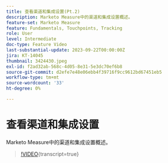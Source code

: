 ```yaml
---
title: 查看渠道和集成设置(Pt.2)
description: Marketo Measure中的渠道和集成设置概述。
feature-set: Marketo Measure
feature: Fundamentals, Touchpoints, Tracking
role: User
level: Intermediate
doc-type: Feature Video
last-substantial-update: 2023-09-22T00:00:00Z
jira: KT-14045
thumbnail: 3424430.jpeg
exl-id: f2ad32ab-568c-4d05-8e31-5e3dc70ef6b8
source-git-commit: d2efe7e48e06ebb4f39716f9cc9612bd67451eb5
workflow-type: tm+mt
source-wordcount: '33'
ht-degree: 0%

---
```


# 查看渠道和集成设置

Marketo Measure中的渠道和集成设置概述。

>[!VIDEO](https://video.tv.adobe.com/v/3452381/?learn=on&captions=chi_hans){transcript=true}
